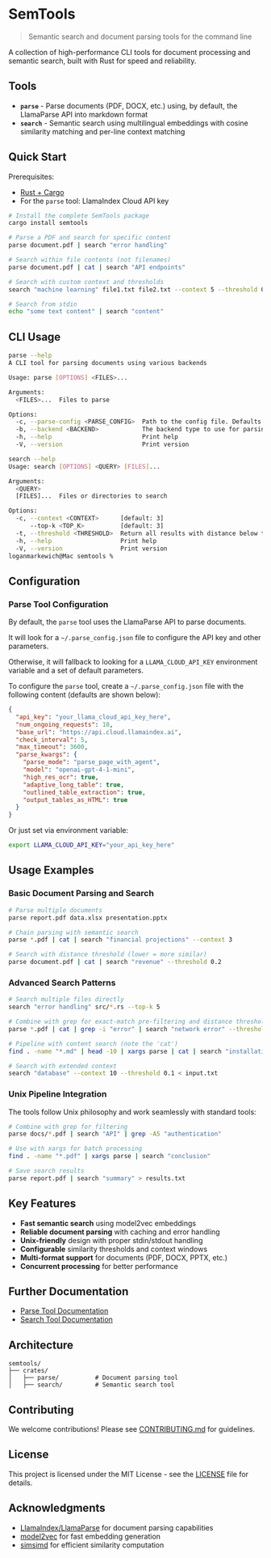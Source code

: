# SemTools

> Semantic search and document parsing tools for the command line

A collection of high-performance CLI tools for document processing and semantic search, built with Rust for speed and reliability.

## Tools

- **`parse`** - Parse documents (PDF, DOCX, etc.) using, by default, the LlamaParse API into markdown format
- **`search`** - Semantic search using multilingual embeddings with cosine similarity matching and per-line context matching

## Quick Start

Prerequisites:

- [Rust + Cargo](https://www.rust-lang.org/tools/install)
- For the `parse` tool: LlamaIndex Cloud API key

```bash
# Install the complete SemTools package
cargo install semtools

# Parse a PDF and search for specific content
parse document.pdf | search "error handling"

# Search within file contents (not filenames)  
parse document.pdf | cat | search "API endpoints"

# Search with custom context and thresholds
search "machine learning" file1.txt file2.txt --context 5 --threshold 0.3

# Search from stdin
echo "some text content" | search "content"
```

## CLI Usage

```bash
parse --help
A CLI tool for parsing documents using various backends

Usage: parse [OPTIONS] <FILES>...

Arguments:
  <FILES>...  Files to parse

Options:
  -c, --parse-config <PARSE_CONFIG>  Path to the config file. Defaults to ~/.parse_config.json
  -b, --backend <BACKEND>            The backend type to use for parsing. Defaults to `llama-parse` [default: llama-parse]
  -h, --help                         Print help
  -V, --version                      Print version
```

```bash
search --help
Usage: search [OPTIONS] <QUERY> [FILES]...

Arguments:
  <QUERY>     
  [FILES]...  Files or directories to search

Options:
  -c, --context <CONTEXT>      [default: 3]
      --top-k <TOP_K>          [default: 3]
  -t, --threshold <THRESHOLD>  Return all results with distance below this threshold (0.0-1.0)
  -h, --help                   Print help
  -V, --version                Print version
loganmarkewich@Mac semtools % 
```

## Configuration

### Parse Tool Configuration

By default, the `parse` tool uses the LlamaParse API to parse documents.

It will look for a `~/.parse_config.json` file to configure the API key and other parameters.

Otherwise, it will fallback to looking for a `LLAMA_CLOUD_API_KEY` environment variable and a set of default parameters.

To configure the `parse` tool, create a `~/.parse_config.json` file with the following content (defaults are shown below):

```json
{
  "api_key": "your_llama_cloud_api_key_here",
  "num_ongoing_requests": 10,
  "base_url": "https://api.cloud.llamaindex.ai",
  "check_interval": 5,
  "max_timeout": 3600,
  "parse_kwargs": {
    "parse_mode": "parse_page_with_agent",
    "model": "openai-gpt-4-1-mini",
    "high_res_ocr": true,
    "adaptive_long_table": true,
    "outlined_table_extraction": true,
    "output_tables_as_HTML": true
  }
}
```

Or just set via environment variable:
```bash
export LLAMA_CLOUD_API_KEY="your_api_key_here"
```

## Usage Examples

### Basic Document Parsing and Search

```bash
# Parse multiple documents
parse report.pdf data.xlsx presentation.pptx

# Chain parsing with semantic search
parse *.pdf | cat | search "financial projections" --context 3

# Search with distance threshold (lower = more similar)
parse document.pdf | cat | search "revenue" --threshold 0.2
```

### Advanced Search Patterns

```bash
# Search multiple files directly
search "error handling" src/*.rs --top-k 5

# Combine with grep for exact-match pre-filtering and distance thresholding
parse *.pdf | cat | grep -i "error" | search "network error" --threshold 0.3

# Pipeline with content search (note the 'cat')
find . -name "*.md" | head -10 | xargs parse | cat | search "installation"

# Search with extended context
search "database" --context 10 --threshold 0.1 < input.txt
```

### Unix Pipeline Integration

The tools follow Unix philosophy and work seamlessly with standard tools:

```bash
# Combine with grep for filtering
parse docs/*.pdf | search "API" | grep -A5 "authentication"

# Use with xargs for batch processing
find . -name "*.pdf" | xargs parse | search "conclusion" 

# Save search results
parse report.pdf | search "summary" > results.txt
```

## Key Features

- **Fast semantic search** using model2vec embeddings
- **Reliable document parsing** with caching and error handling  
- **Unix-friendly** design with proper stdin/stdout handling
- **Configurable** similarity thresholds and context windows
- **Multi-format support** for documents (PDF, DOCX, PPTX, etc.)
- **Concurrent processing** for better performance

## Further Documentation

- [Parse Tool Documentation](crates/parse/README.md)
- [Search Tool Documentation](crates/search/README.md)

## Architecture

```
semtools/
├── crates/
│   ├── parse/          # Document parsing tool
│   ├── search/         # Semantic search tool  
```

## Contributing

We welcome contributions! Please see [CONTRIBUTING.md](CONTRIBUTING.md) for guidelines.

## License

This project is licensed under the MIT License - see the [LICENSE](LICENSE) file for details.

## Acknowledgments

- [LlamaIndex/LlamaParse](https://cloud.llamaindex.ai/) for document parsing capabilities
- [model2vec](https://github.com/MinishLab/model2vec) for fast embedding generation
- [simsimd](https://github.com/ashvardanian/simsimd) for efficient similarity computation 
